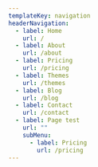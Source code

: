 ```yaml
---
templateKey: navigation
headerNavigation:
  - label: Home
    url: /
  - label: About
    url: /about
  - label: Pricing
    url: /pricing
  - label: Themes
    url: /themes
  - label: Blog
    url: /blog
  - label: Contact
    url: /contact
  - label: Page test
    url: ""
    subMenu:
      - label: Pricing
        url: /pricing
---
```

